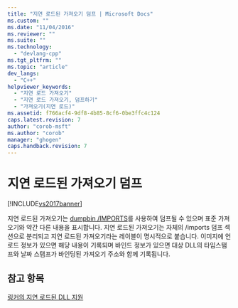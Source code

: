 ```yaml
---
title: "지연 로드된 가져오기 덤프 | Microsoft Docs"
ms.custom: ""
ms.date: "11/04/2016"
ms.reviewer: ""
ms.suite: ""
ms.technology: 
  - "devlang-cpp"
ms.tgt_pltfrm: ""
ms.topic: "article"
dev_langs: 
  - "C++"
helpviewer_keywords: 
  - "지연 로드 가져오기"
  - "지연 로드 가져오기, 덤프하기"
  - "가져오기(지연 로드)"
ms.assetid: f766acf4-9df8-4b85-8cf6-0be3ffc4c124
caps.latest.revision: 7
author: "corob-msft"
ms.author: "corob"
manager: "ghogen"
caps.handback.revision: 7
---
```

# 지연 로드된 가져오기 덤프
[!INCLUDE[vs2017banner](../../assembler/inline/includes/vs2017banner.md)]

지연 로드된 가져오기는 [dumpbin \/IMPORTS](../../build/reference/imports-dumpbin.md)를 사용하여 덤프될 수 있으며 표준 가져오기와 약간 다른 내용을 표시합니다.  지연 로드된 가져오기는 자체의 \/imports 덤프 섹션으로 분리되고 지연 로드된 가져오기라는 레이블이 명시적으로 붙습니다.  이미지에 언로드 정보가 있으면 해당 내용이 기록되며  바인드 정보가 있으면 대상 DLL의 타임스탬프와 날짜 스탬프가 바인딩된 가져오기 주소와 함께 기록됩니다.  
  
## 참고 항목  
 [링커의 지연 로드된 DLL 지원](../../build/reference/linker-support-for-delay-loaded-dlls.md)
